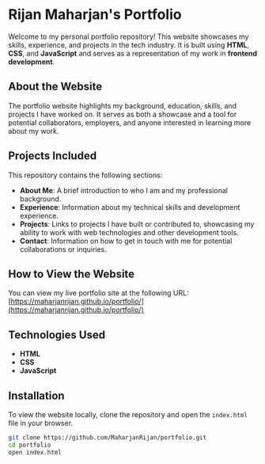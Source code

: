 # Rijan Maharjan's Portfolio

Welcome to my personal portfolio repository! This website showcases my skills, experience, and projects in the tech industry. It is built using **HTML**, **CSS**, and **JavaScript** and serves as a representation of my work in **frontend development**.

## About the Website

The portfolio website highlights my background, education, skills, and projects I have worked on. It serves as both a showcase and a tool for potential collaborators, employers, and anyone interested in learning more about my work.

## Projects Included

This repository contains the following sections:
- **About Me**: A brief introduction to who I am and my professional background.
- **Experience**: Information about my technical skills and development experience.
- **Projects**: Links to projects I have built or contributed to, showcasing my ability to work with web technologies and other development tools.
- **Contact**: Information on how to get in touch with me for potential collaborations or inquiries.

## How to View the Website

You can view my live portfolio site at the following URL:  
[https://maharjanrijan.github.io/portfolio/](https://maharjanrijan.github.io/portfolio/)

## Technologies Used

- **HTML**
- **CSS**
- **JavaScript**

## Installation

To view the website locally, clone the repository and open the `index.html` file in your browser.

```bash
git clone https://github.com/MaharjanRijan/portfolio.git
cd portfolio
open index.html
